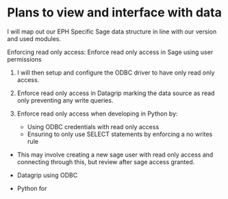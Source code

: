 # Plans to view and interface with data 

I will map out our EPH Specific Sage data structure in line with our version and used modules.

Enforcing read only access:
Enforce read only access in Sage using user permissions
1. I will then setup and configure the ODBC driver to have only read only access.

2. Enforce read only access in Datagrip marking the data source as read only preventing any write queries.

3. Enforce read only access when developing in Python by:
   - Using ODBC credentials with read only access
   - Ensuring to only use SELECT statements by enforcing a no writes rule

- This may involve creating a new sage user with read only access and connecting through this, but review after sage access granted.




- Datagrip using ODBC 
- Python for 